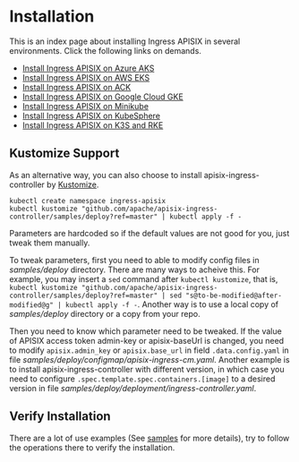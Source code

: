 <!--
#
# Licensed to the Apache Software Foundation (ASF) under one or more
# contributor license agreements.  See the NOTICE file distributed with
# this work for additional information regarding copyright ownership.
# The ASF licenses this file to You under the Apache License, Version 2.0
# (the "License"); you may not use this file except in compliance with
# the License.  You may obtain a copy of the License at
#
#     http://www.apache.org/licenses/LICENSE-2.0
#
# Unless required by applicable law or agreed to in writing, software
# distributed under the License is distributed on an "AS IS" BASIS,
# WITHOUT WARRANTIES OR CONDITIONS OF ANY KIND, either express or implied.
# See the License for the specific language governing permissions and
# limitations under the License.
#
-->

# Installation

This is an index page about installing Ingress APISIX in several environments. Click the following links on demands.

* [Install Ingress APISIX on Azure AKS](./docs/en/latest/deployments/azure.md)
* [Install Ingress APISIX on AWS EKS](./docs/en/latest/deployments/aws.md)
* [Install Ingress APISIX on ACK](./docs/en/latest/deployments/ack.md)
* [Install Ingress APISIX on Google Cloud GKE](./docs/en/latest/deployments/gke.md)
* [Install Ingress APISIX on Minikube](./docs/en/latest/deployments/minikube.md)
* [Install Ingress APISIX on KubeSphere](./docs/en/latest/deployments/kubesphere.md)
* [Install Ingress APISIX on K3S and RKE](./docs/en/latest/deployments/k3s-rke.md)

## Kustomize Support

As an alternative way, you can also choose to install apisix-ingress-controller by [Kustomize](https://kustomize.io/).

```shell
kubectl create namespace ingress-apisix
kubectl kustomize "github.com/apache/apisix-ingress-controller/samples/deploy?ref=master" | kubectl apply -f -
```

Parameters are hardcoded so if the default values are not good for you, just tweak them manually.

To tweak parameters, first you need to able to modify config files in _samples/deploy_ directory. There are many ways to acheive this. For example, you may insert a `sed` command after `kubectl kustomize`, that is, `kubectl kustomize "github.com/apache/apisix-ingress-controller/samples/deploy?ref=master" | sed "s@to-be-modified@after-modified@g" | kubectl apply -f -`. Another way is to use a local copy of _samples/deploy_ directory or a copy from your repo.

Then you need to know which parameter need to be tweaked. If the value of APISIX access token admin-key or apisix-baseUrl is changed, you need to modify `apisix.admin_key` or `apisix.base_url` in field `.data.config.yaml` in file _samples/deploy/configmap/apisix-ingress-cm.yaml_. Another example is to install apisix-ingress-controller with different version, in which case you need to configure `.spec.template.spec.containers.[image]` to a desired version in file _samples/deploy/deployment/ingress-controller.yaml_.

## Verify Installation

There are a lot of use examples (See [samples](docs/en/latest/practices/index.md) for more details), try to follow the operations there to verify the installation.
